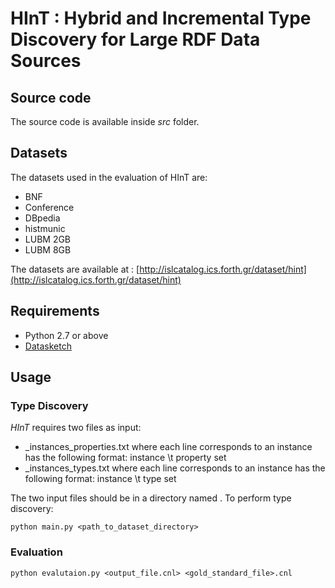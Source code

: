 #	HInT : Hybrid and Incremental Type Discovery for Large RDF Data Sources

## Source code

The source code is available inside *src* folder.


## Datasets

The datasets used in the evaluation of HInT are:

- BNF
- Conference
- DBpedia
- histmunic
- LUBM 2GB
- LUBM 8GB

The datasets are available at :	
[http://islcatalog.ics.forth.gr/dataset/hint](http://islcatalog.ics.forth.gr/dataset/hint)


## Requirements

- Python 2.7 or above
- [Datasketch](https://github.com/ekzhu/datasketch)


## Usage

### Type Discovery

*HInT* requires two files as input:

- <dataset>_instances_properties.txt where each line corresponds to an instance has the following format: 
    instance \t property set
- <dataset>_instances_types.txt where each line corresponds to an instance has the following format: 
    instance \t type set

The two input files should be in a directory named <dataset>.
To perform type discovery:
    
    python main.py <path_to_dataset_directory>
  
### Evaluation
    python evalutaion.py <output_file.cnl> <gold_standard_file>.cnl
  
